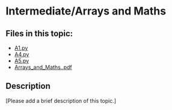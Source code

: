 # Intermediate/Arrays and Maths

## Files in this topic:

- [A1.py](A1.py)
- [A4.py](A4.py)
- [A5.py](A5.py)
- [Arrays_and_Maths..pdf](Arrays_and_Maths..pdf)

## Description

[Please add a brief description of this topic.]
